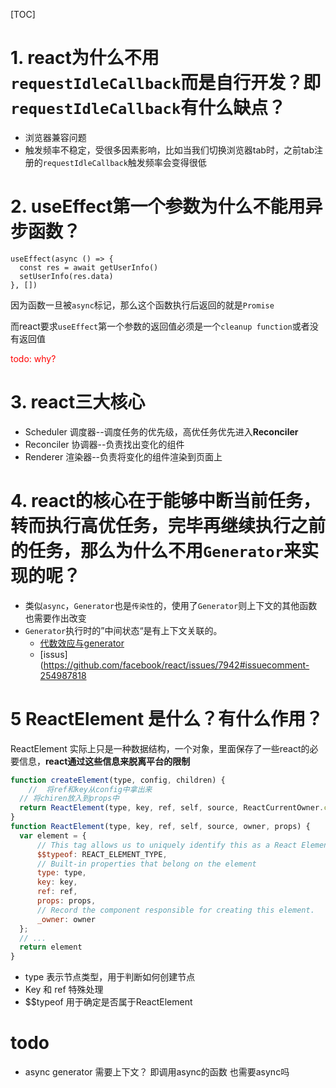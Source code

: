 [TOC]

# 1. react为什么不用`requestIdleCallback`而是自行开发？即`requestIdleCallback`有什么缺点？

+ 浏览器兼容问题
+ 触发频率不稳定，受很多因素影响，比如当我们切换浏览器tab时，之前tab注册的`requestIdleCallback`触发频率会变得很低

# 2. useEffect第一个参数为什么不能用异步函数？

```react
useEffect(async () => {
  const res = await getUserInfo()
  setUserInfo(res.data)
}, [])
```

因为函数一旦被`async`标记，那么这个函数执行后返回的就是`Promise`

而react要求`useEffect`第一个参数的返回值必须是一个`cleanup function`或者没有返回值

<font color="red">todo: why?</font>

# 3. react三大核心

+ Scheduler 调度器--调度任务的优先级，高优任务优先进入**Reconciler**
+ Reconciler 协调器--负责找出变化的组件
+ Renderer 渲染器--负责将变化的组件渲染到页面上



# 4. react的核心在于能够中断当前任务，转而执行高优任务，完毕再继续执行之前的任务，那么为什么不用`Generator`来实现的呢？

+ 类似`async`，`Generator`也是`传染性`的，使用了`Generator`则上下文的其他函数也需要作出改变
+ `Generator`执行时的”中间状态“是有上下文关联的。
  + [代数效应与generator](https://react.iamkasong.com/process/fiber-mental.html#代数效应与generator)
  + [issus](https://github.com/facebook/react/issues/7942#issuecomment-254987818

# 5 ReactElement 是什么？有什么作用？

ReactElement 实际上只是一种数据结构，一个对象，里面保存了一些react的必要信息，**react通过这些信息来脱离平台的限制**

```js
function createElement(type, config, children) {
	//  将ref和key从config中拿出来
  // 将chiren放入到props中
  return ReactElement(type, key, ref, self, source, ReactCurrentOwner.current, props)
}
function ReactElement(type, key, ref, self, source, owner, props) {
  var element = {
      // This tag allows us to uniquely identify this as a React Element
      $$typeof: REACT_ELEMENT_TYPE,
      // Built-in properties that belong on the element
      type: type,
      key: key,
      ref: ref,
      props: props,
      // Record the component responsible for creating this element.
      _owner: owner
  };
  // ...
  return element
}
```

+ type 表示节点类型，用于判断如何创建节点
+ Key 和 ref 特殊处理
+ $$typeof 用于确定是否属于ReactElement











# todo

+ async generator 需要上下文？ 即调用async的函数 也需要async吗